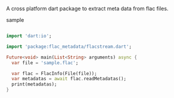 A cross platform dart package to extract meta data from flac files.

sample

```dart

import 'dart:io';

import 'package:flac_metadata/flacstream.dart';

Future<void> main(List<String> arguments) async {
  var file = 'sample.flac';

  var flac = FlacInfo(File(file));
  var metadatas = await flac.readMetadatas();
  print(metadatas);
}


```